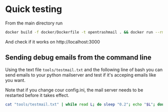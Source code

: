 # Quick testing

From the main directory run

```bash
docker build -f docker/Dockerfile -t opentrashmail . && docker run --rm -it --name trashmail -p 3000:80 -p 2525:25 opentrashmail
```

And check if it works on http://localhost:3000

## Sending debug emails from the command line

Using the text file `tools/testmail.txt` and the following line of bash you can send emails to your python mailserver and test if it's acceping emails like you want.

Note that if you change cour config.ini, the mail server needs to be restarted before it takes effect.

```bash
cat "tools/testmail.txt" | while read L; do sleep "0.2"; echo "$L"; done  | "nc" -C -v "localhost" "2525"
```